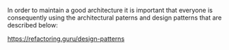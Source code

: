 


In order to maintain a good architecture it is important that everyone is consequently using the architectural paterns and design patterns that are described below:

https://refactoring.guru/design-patterns









